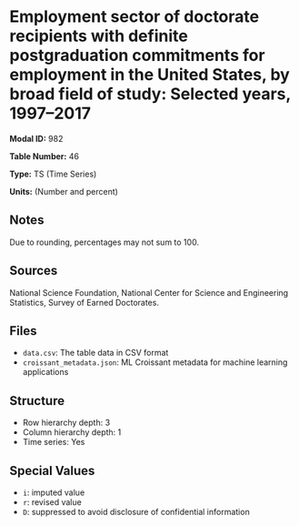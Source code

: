 # Employment sector of doctorate recipients with definite postgraduation commitments for employment in the United States, by broad field of study: Selected years, 1997&#8211;2017

**Modal ID:** 982

**Table Number:** 46

**Type:** TS (Time Series)

**Units:** (Number and percent)

## Notes

Due to rounding, percentages may not sum to 100.

## Sources

National Science Foundation, National Center for Science and Engineering Statistics, Survey of Earned Doctorates.

## Files

- `data.csv`: The table data in CSV format
- `croissant_metadata.json`: ML Croissant metadata for machine learning applications

## Structure

- Row hierarchy depth: 3
- Column hierarchy depth: 1
- Time series: Yes

## Special Values

- `i`: imputed value
- `r`: revised value
- `D`: suppressed to avoid disclosure of confidential information
